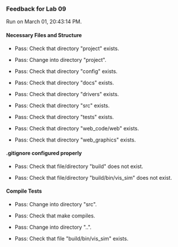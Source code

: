 ### Feedback for Lab 09

Run on March 01, 20:43:14 PM.


#### Necessary Files and Structure

+ Pass: Check that directory "project" exists.

+ Pass: Change into directory "project".

+ Pass: Check that directory "config" exists.

+ Pass: Check that directory "docs" exists.

+ Pass: Check that directory "drivers" exists.

+ Pass: Check that directory "src" exists.

+ Pass: Check that directory "tests" exists.

+ Pass: Check that directory "web_code/web" exists.

+ Pass: Check that directory "web_graphics" exists.


#### .gitignore configured properly

+ Pass: Check that file/directory "build" does not exist.

+ Pass: Check that file/directory "build/bin/vis_sim" does not exist.


#### Compile Tests

+ Pass: Change into directory "src".

+ Pass: Check that make compiles.



+ Pass: Change into directory "..".

+ Pass: Check that file "build/bin/vis_sim" exists.

